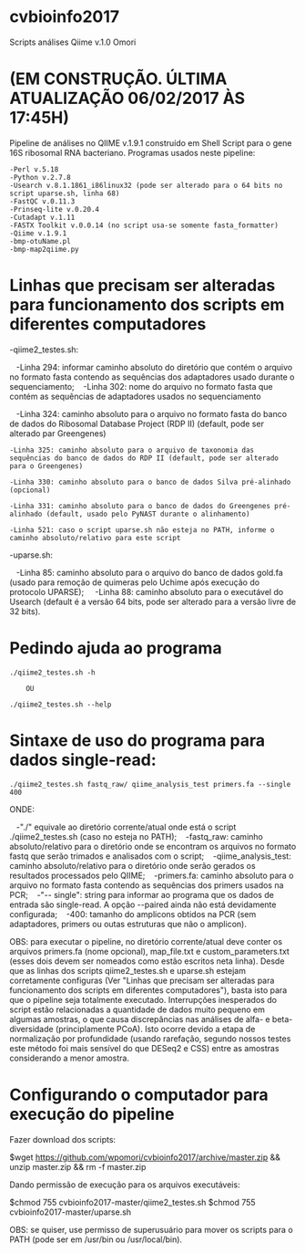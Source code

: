 # cvbioinfo2017
Scripts análises Qiime v.1.0 Omori

#                (EM CONSTRUÇÃO. ÚLTIMA ATUALIZAÇÃO 06/02/2017 ÀS 17:45H)

Pipeline de análises no QIIME v.1.9.1 construído em Shell Script para o gene 16S ribosomal RNA bacteriano.
Programas usados neste pipeline:

    -Perl v.5.18
    -Python v.2.7.8
    -Usearch v.8.1.1861_i86linux32 (pode ser alterado para o 64 bits no script uparse.sh, linha 68)
    -FastQC v.0.11.3
    -Prinseq-lite v.0.20.4
    -Cutadapt v.1.11
    -FASTX Toolkit v.0.0.14 (no script usa-se somente fasta_formatter)
    -Qiime v.1.9.1
    -bmp-otuName.pl
    -bmp-map2qiime.py

# Linhas que precisam ser alteradas para funcionamento dos scripts em diferentes computadores
-qiime2_testes.sh:

    -Linha 294: informar caminho absoluto do diretório que contém o arquivo no formato fasta contendo as sequências dos adaptadores usado durante o sequenciamento;
    -Linha 302: nome do arquivo no formato fasta que contém as sequências de adaptadores usados no sequenciamento
    
    -Linha 324: caminho absoluto para o arquivo no formato fasta do banco de dados do Ribosomal Database Project (RDP II) (default, pode ser alterado par Greengenes)
    
    -Linha 325: caminho absoluto para o arquivo de taxonomia das sequências do banco de dados do RDP II (default, pode ser alterado para o Greengenes)
    
    -Linha 330: caminho absoluto para o banco de dados Silva pré-alinhado (opcional)
    
    -Linha 331: caminho absoluto para o banco de dados do Greengenes pré-alinhado (default, usado pelo PyNAST durante o alinhamento)
    
    -Linha 521: caso o script uparse.sh não esteja no PATH, informe o caminho absoluto/relativo para este script
    
    
-uparse.sh:

    -Linha 85: caminho absoluto para o arquivo do banco de dados gold.fa (usado para remoção de quimeras pelo Uchime após execução do protocolo UPARSE);
    
    -Linha 88: caminho absoluto para o executável do Usearch (default é a versão 64 bits, pode ser alterado para a versão livre de 32 bits).
    
    
# Pedindo ajuda ao programa    
    
    ./qiime2_testes.sh -h
    
        OU
    
    ./qiime2_testes.sh --help


# Sintaxe de uso do programa para dados single-read:

    ./qiime2_testes.sh fastq_raw/ qiime_analysis_test primers.fa --single 400

ONDE:

    -"./" equivale ao diretório corrente/atual onde está o script ./qiime2_testes.sh (caso no esteja no PATH);
    -fastq_raw: caminho absoluto/relativo para o diretório onde se encontram os arquivos no formato fastq que serão trimados e analisados com o script;
    -qiime_analysis_test: caminho absoluto/relativo para o diretório onde serão gerados os resultados processados pelo QIIME;
    -primers.fa: caminho absoluto para o arquivo no formato fasta contendo as sequências dos primers usados na PCR;
    -"-- single": string para informar ao programa que os dados de entrada são single-read. A opção --paired ainda não está devidamente configurada;
    -400: tamanho do amplicons obtidos na PCR (sem adaptadores, primers ou outas estruturas que não o amplicon).
    
OBS: para executar o pipeline, no diretório corrente/atual deve conter os arquivos primers.fa (nome opcional), map_file.txt e custom_parameters.txt (esses dois devem ser nomeados como estão escritos neta linha). Desde que as linhas dos scripts qiime2_testes.sh e uparse.sh estejam corretamente configuras (Ver "Linhas que precisam ser alteradas para funcionamento dos scripts em diferentes computadores"), basta isto para que o pipeline seja totalmente executado.
Interrupções inesperados do script estão relacionadas a quantidade de dados muito pequeno em algumas amostras, o que causa discrepâncias nas análises de alfa- e beta-diversidade (principlamente PCoA). Isto ocorre devido a etapa de normalização por profundidade (usando rarefação, segundo nossos testes este método foi mais sensível do que DESeq2 e CSS) entre as amostras considerando a menor amostra.


# Configurando o computador para execução do pipeline

Fazer download dos scripts:

$wget https://github.com/wpomori/cvbioinfo2017/archive/master.zip && unzip master.zip && rm -f master.zip


Dando permissão de execução para os arquivos executáveis:

$chmod 755 cvbioinfo2017-master/qiime2_testes.sh
$chmod 755 cvbioinfo2017-master/uparse.sh

OBS: se quiser, use permisso de superusuário para mover os scripts para o PATH (pode ser em /usr/bin ou /usr/local/bin).
